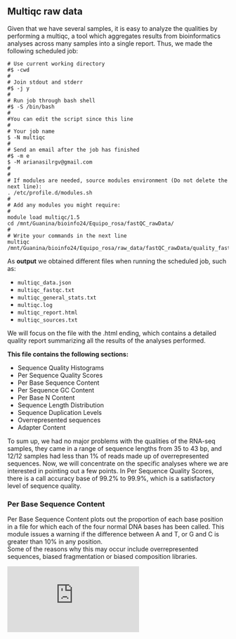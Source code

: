 ## **Multiqc raw data**

Given that we have several samples, it is easy to analyze the qualities by performing a multiqc, a tool which aggregates results from bioinformatics analyses across many samples into a single report. Thus, we made the following scheduled job:

```{bash multiqc raw data, eval=FALSE}
# Use current working directory
#$ -cwd
#
# Join stdout and stderr
#$ -j y
#
# Run job through bash shell
#$ -S /bin/bash
#
#You can edit the script since this line
#
# Your job name
$ -N multiqc
#
# Send an email after the job has finished
#$ -m e
$ -M arianasilrgv@gmail.com
#
#
# If modules are needed, source modules environment (Do not delete the next line):
. /etc/profile.d/modules.sh
#
# Add any modules you might require:
#
module load multiqc/1.5
cd /mnt/Guanina/bioinfo24/Equipo_rosa/fastQC_rawData/
#
# Write your commands in the next line
multiqc /mnt/Guanina/bioinfo24/Equipo_rosa/raw_data/fastQC_rawData/quality_fastqc/

```

As **output** we obtained different files when running the scheduled job, such as:

- `multiqc_data.json`
- `multiqc_fastqc.txt`
- `multiqc_general_stats.txt` 
- `multiqc.log` 
- `multiqc_report.html` 
- `multiqc_sources.txt`

We will focus on the file with the .html ending, which contains a detailed quality report summarizing all the results of the analyses performed. 

**This file contains the following sections:**

- Sequence Quality Histograms
- Per Sequence Quality Scores
- Per Base Sequence Content
- Per Sequence GC Content
- Per Base N Content
- Sequence Length Distribution
- Sequence Duplication Levels
- Overrepresented sequences
- Adapter Content

To sum up, we had no major problems with the qualities of the RNA-seq samples, they came in a range of sequence lengths from 35 to 43 bp, and 12/12 samples had less than 1% of reads made up of overrepresented sequences. 
Now, we will concentrate on the specific analyses where we are interested in pointing out a few points. In Per Sequence Quality Scores, there is a call accuracy base of 99.2% to 99.9%, which is a satisfactory level of sequence quality.


### **Per Base Sequence Content**

Per Base Sequence Content plots out the proportion of each base position in a file for which each of the four normal DNA bases has been called. 
This module issues a warning if the difference between A and T, or G and C is greater than 10% in any position.  
Some of the reasons why this may occur include overrepresented sequences, biased fragmentation or biased composition libraries.

![](https://github.com/arianaresi/RNA-seq-Project/blob/main/Raw%20data/FastQC_RawData.md)
